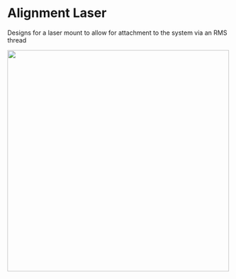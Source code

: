 # Alignment Laser

Designs for a laser mount to allow for attachment to the system via an RMS thread

<image src="AlignmentLaser.jpg" width=500px>
